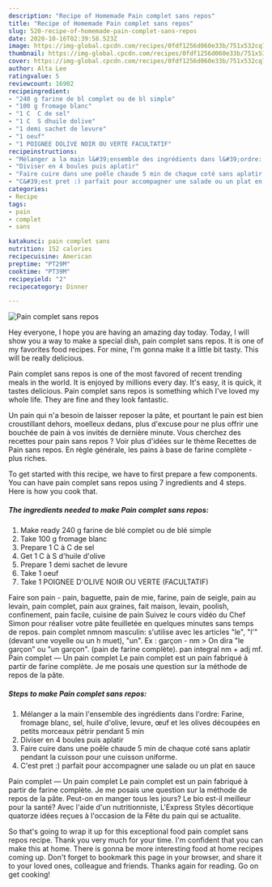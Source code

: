 ```yaml
---
description: "Recipe of Homemade Pain complet sans repos"
title: "Recipe of Homemade Pain complet sans repos"
slug: 520-recipe-of-homemade-pain-complet-sans-repos
date: 2020-10-16T02:39:58.523Z
image: https://img-global.cpcdn.com/recipes/0fdf1256d060e33b/751x532cq70/pain-complet-sans-repos-photo-principale-de-la-recette.jpg
thumbnail: https://img-global.cpcdn.com/recipes/0fdf1256d060e33b/751x532cq70/pain-complet-sans-repos-photo-principale-de-la-recette.jpg
cover: https://img-global.cpcdn.com/recipes/0fdf1256d060e33b/751x532cq70/pain-complet-sans-repos-photo-principale-de-la-recette.jpg
author: Alta Lee
ratingvalue: 5
reviewcount: 16902
recipeingredient:
- "240 g farine de bl complet ou de bl simple"
- "100 g fromage blanc"
- "1 C  C de sel"
- "1 C  S dhuile dolive"
- "1 demi sachet de levure"
- "1 oeuf"
- "1 POIGNEE DOLIVE NOIR OU VERTE FACULTATIF"
recipeinstructions:
- "Mélanger a la main l&#39;ensemble des ingrédients dans l&#39;ordre: Farine, fromage blanc, sel, huile d&#39;olive, levure, œuf et les olives découpées en petits morceaux pétrir pendant 5 min"
- "Diviser en 4 boules puis aplatir"
- "Faire cuire dans une poêle chaude 5 min de chaque coté sans aplatir pendant la cuisson pour une cuisson uniforme."
- "C&#39;est pret :) parfait pour accompagner une salade ou un plat en sauce"
categories:
- Recipe
tags:
- pain
- complet
- sans

katakunci: pain complet sans 
nutrition: 152 calories
recipecuisine: American
preptime: "PT29M"
cooktime: "PT39M"
recipeyield: "2"
recipecategory: Dinner

---
```



![Pain complet sans repos](https://img-global.cpcdn.com/recipes/0fdf1256d060e33b/751x532cq70/pain-complet-sans-repos-photo-principale-de-la-recette.jpg)

Hey everyone, I hope you are having an amazing day today. Today, I will show you a way to make a special dish, pain complet sans repos. It is one of my favorites food recipes. For mine, I'm gonna make it a little bit tasty. This will be really delicious.

Pain complet sans repos is one of the most favored of recent trending meals in the world. It is enjoyed by millions every day. It's easy, it is quick, it tastes delicious. Pain complet sans repos is something which I've loved my whole life. They are fine and they look fantastic.

Un pain qui n&#39;a besoin de laisser reposer la pâte, et pourtant le pain est bien croustillant dehors, moelleux dedans, plus d&#39;excuse pour ne plus offrir une bouchée de pain à vos invités de dernière minute. Vous cherchez des recettes pour pain sans repos ? Voir plus d&#39;idées sur le thème Recettes de Pain sans repos. En règle générale, les pains à base de farine complète - plus riches.


To get started with this recipe, we have to first prepare a few components. You can have pain complet sans repos using 7 ingredients and 4 steps. Here is how you cook that.

<!--inarticleads1-->

##### The ingredients needed to make Pain complet sans repos:

1. Make ready 240 g farine de blé complet ou de blé simple
1. Take 100 g fromage blanc
1. Prepare 1 C à C de sel
1. Get 1 C à S d&#39;huile d&#39;olive
1. Prepare 1 demi sachet de levure
1. Take 1 oeuf
1. Take 1 POIGNEE D&#39;OLIVE NOIR OU VERTE (FACULTATIF)


Faire son pain - pain, baguette, pain de mie, farine, pain de seigle, pain au levain, pain complet, pain aux graines, fait maison, levain, poolish, confinement, pain facile, cuisine de pain Suivez le cours vidéo du Chef Simon pour réaliser votre pâte feuilletée en quelques minutes sans temps de repos. pain complet nmnom masculin: s&#39;utilise avec les articles &#34;le&#34;, &#34;l&#39;&#34; (devant une voyelle ou un h muet), &#34;un&#34;. Ex : garçon - nm &gt; On dira &#34;le garçon&#34; ou &#34;un garçon&#34;. (pain de farine complète). pan integral nm + adj mf. Pain complet — Un pain complet Le pain complet est un pain fabriqué à partir de farine complète. Je me posais une question sur la méthode de repos de la pâte. 

<!--inarticleads2-->

##### Steps to make Pain complet sans repos:

1. Mélanger a la main l&#39;ensemble des ingrédients dans l&#39;ordre: Farine, fromage blanc, sel, huile d&#39;olive, levure, œuf et les olives découpées en petits morceaux pétrir pendant 5 min
1. Diviser en 4 boules puis aplatir
1. Faire cuire dans une poêle chaude 5 min de chaque coté sans aplatir pendant la cuisson pour une cuisson uniforme.
1. C&#39;est pret :) parfait pour accompagner une salade ou un plat en sauce


Pain complet — Un pain complet Le pain complet est un pain fabriqué à partir de farine complète. Je me posais une question sur la méthode de repos de la pâte. Peut-on en manger tous les jours? Le bio est-il meilleur pour la santé? Avec l&#39;aide d&#39;un nutritionniste, L&#39;Express Styles décortique quatorze idées reçues à l&#39;occasion de la Fête du pain qui se actualite. 

So that's going to wrap it up for this exceptional food pain complet sans repos recipe. Thank you very much for your time. I'm confident that you can make this at home. There is gonna be more interesting food at home recipes coming up. Don't forget to bookmark this page in your browser, and share it to your loved ones, colleague and friends. Thanks again for reading. Go on get cooking!
